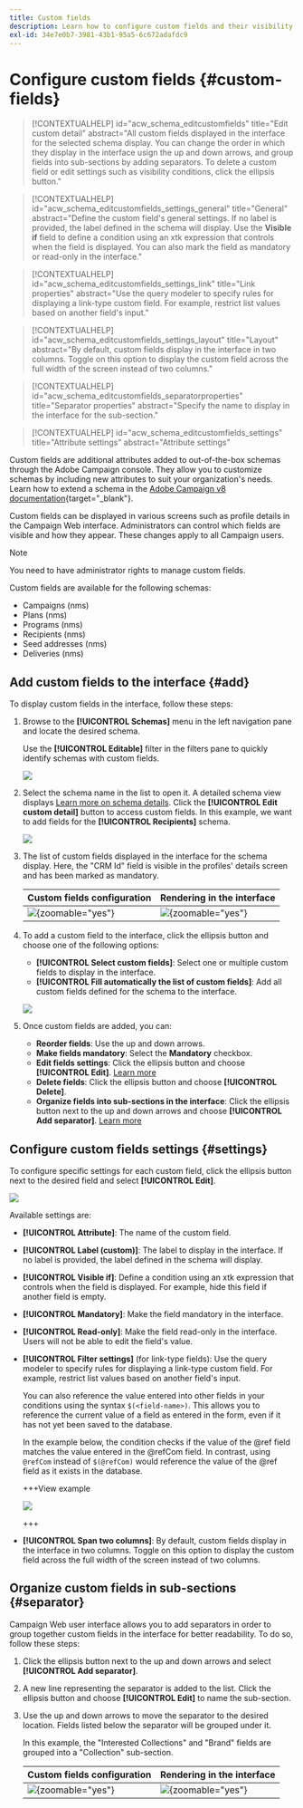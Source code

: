 ```yaml
---
title: Custom fields
description: Learn how to configure custom fields and their visibility in the interface.
exl-id: 34e7e0b7-3981-43b1-95a5-6c672adafdc9
---
```


# Configure custom fields {#custom-fields}

>[!CONTEXTUALHELP]
>id="acw_schema_editcustomfields"
>title="Edit custom detail"
>abstract="All custom fields displayed in the interface for the selected schema display. You can change the order in which they display in the interface usign the up and down arrows, and group fields into sub-sections by adding separators. To delete a custom field or edit settings such as visibility conditions, click the ellipsis button."

>[!CONTEXTUALHELP]
>id="acw_schema_editcustomfields_settings_general"
>title="General"
>abstract="Define the custom field's general settings. If no label is provided, the label defined in the schema will display. Use the **Visible if** field to define a condition using an xtk expression that controls when the field is displayed. You can also mark the field as mandatory or read-only in the interface."

>[!CONTEXTUALHELP]
>id="acw_schema_editcustomfields_settings_link"
>title="Link properties"
>abstract="Use the query modeler to specify rules for displaying a link-type custom field. For example, restrict list values based on another field's input."

>[!CONTEXTUALHELP]
>id="acw_schema_editcustomfields_settings_layout"
>title="Layout"
>abstract="By default, custom fields display in the interface in two columns. Toggle on this option to display the custom field across the full width of the screen instead of two columns."

>[!CONTEXTUALHELP]
>id="acw_schema_editcustomfields_separatorproperties"
>title="Separator properties"
>abstract="Specify the name to display in the interface for the sub-section."

<!-- NOT USED IN THE UI?-->

>[!CONTEXTUALHELP]
>id="acw_schema_editcustomfields_settings"
>title="Attribute settings"
>abstract="Attribute settings"

Custom fields are additional attributes added to out-of-the-box schemas through the Adobe Campaign console. They allow you to customize schemas by including new attributes to suit your organization's needs. Learn how to extend a schema in the [Adobe Campaign v8 documentation](https://experienceleague.adobe.com/docs/campaign/campaign-v8/developer/shemas-forms/extend-schema.html){target="_blank"}.

Custom fields can be displayed in various screens such as profile details in the Campaign Web interface. Administrators can control which fields are visible and how they appear. These changes apply to all Campaign users.

>[!NOTE]
>
>You need to have administrator rights to manage custom fields.

Custom fields are available for the following schemas:

* Campaigns (nms)
* Plans (nms)
* Programs (nms)
* Recipients (nms)
* Seed addresses (nms)
* Deliveries (nms)

## Add custom fields to the interface {#add}

To display custom fields in the interface, follow these steps:

1. Browse to the **[!UICONTROL Schemas]** menu in the left navigation pane and locate the desired schema.

    Use the **[!UICONTROL Editable]** filter in the filters pane to quickly identify schemas with custom fields.

    ![](assets/custom-fields-open.png)

1. Select the schema name in the list to open it. A detailed schema view displays [Learn more on schema details](../administration/schemas.md). Click the **[!UICONTROL Edit custom detail]** button to access custom fields. In this example, we want to add fields for the **[!UICONTROL Recipients]** schema.

    ![](assets/custom-fields-edit.png)

1. The list of custom fields displayed in the interface for the schema display. Here, the "CRM Id" field is visible in the profiles' details screen and has been marked as mandatory.

    |Custom fields configuration|Rendering in the interface|
    |  ---  |  ---  |
    |![](assets/custom-fields-detail.png){zoomable="yes"}|![](assets/custom-fields-detail-crm.png){zoomable="yes"}|

1. To add a custom field to the interface, click the ellipsis button and choose one of the following options:

    * **[!UICONTROL Select custom fields]**: Select one or multiple custom fields to display in the interface.
    * **[!UICONTROL Fill automatically the list of custom fields]**: Add all custom fields defined for the schema to the interface.

    ![](assets/custom-fields-add.png)

1. Once custom fields are added, you can:

    * **Reorder fields**: Use the up and down arrows.
    * **Make fields mandatory**: Select the **Mandatory** checkbox. 
    * **Edit fields settings**: Click the ellipsis button and choose **[!UICONTROL Edit]**. [Learn more](#settings)
    * **Delete fields**: Click the ellipsis button and choose **[!UICONTROL Delete]**.
    * **Organize fields into sub-sections in the interface**: Click the ellipsis button next to the up and down arrows and choose **[!UICONTROL Add separator]**. [Learn more](#separator)

## Configure custom fields settings {#settings}

To configure specific settings for each custom field, click the ellipsis button next to the desired field and select **[!UICONTROL Edit]**.

![](assets/custom-fields-settings.png)

Available settings are:

* **[!UICONTROL Attribute]**: The name of the custom field. 
* **[!UICONTROL Label (custom)]**: The label to display in the interface. If no label is provided, the label defined in the schema will display.
* **[!UICONTROL Visible if]**: Define a condition using an xtk expression that controls when the field is displayed. For example, hide this field if another field is empty.
* **[!UICONTROL Mandatory]**: Make the field mandatory in the interface.
* **[!UICONTROL Read-only]**: Make the field read-only in the interface. Users will not be able to edit the field's value.
* **[!UICONTROL Filter settings]** (for link-type fields): Use the query modeler to specify rules for displaying a link-type custom field. For example, restrict list values based on another field's input.

   You can also reference the value entered into other fields in your conditions using the syntax `$(<field-name>)`. This allows you to reference the current value of a field as entered in the form, even if it has not yet been saved to the database. 
   
   In the example below, the condition checks if the value of the @ref field matches the value entered in the @refCom field. In contrast, using `@refCom` instead of `$(@refCom)` would reference the value of the @ref field as it exists in the database. 

    +++View example

    ![](assets/custom-fields-ref.png)

    +++

* **[!UICONTROL Span two columns]**:  By default, custom fields display in the interface in two columns. Toggle on this option to display the custom field across the full width of the screen instead of two columns.

## Organize custom fields in sub-sections {#separator}

Campaign Web user interface allows you to add separators in order to group together custom fields in the interface for better readability. To do so, follow these steps:

1. Click the ellipsis button next to the up and down arrows and select **[!UICONTROL Add separator]**.

1. A new line representing the separator is added to the list. Click the ellipsis button and choose **[!UICONTROL Edit]** to name the sub-section.

1. Use the up and down arrows to move the separator to the desired location. Fields listed below the separator will be grouped under it.

    In this example, the "Interested Collections" and "Brand" fields are grouped into a "Collection" sub-section.

    |Custom fields configuration|Rendering in the interface|
    |  ---  |  ---  |
    |![](assets/custom-fields-separator.png){zoomable="yes"}|![](assets/custom-fields-section.png){zoomable="yes"}|
